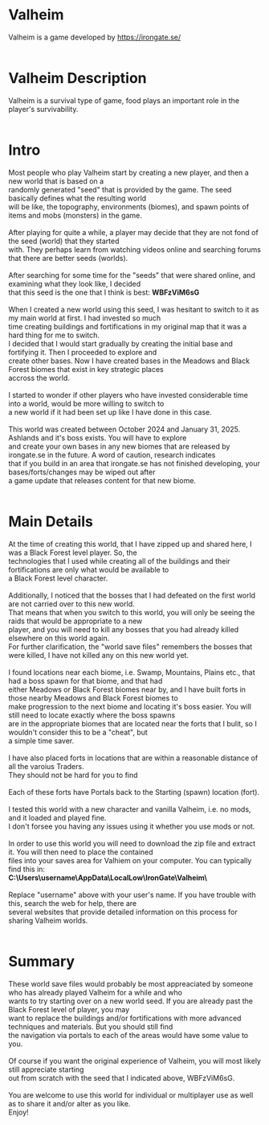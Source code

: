 # Valheim
Valheim is a game developed by https://irongate.se/<br/>
<br/>
# Valheim Description
Valheim is a survival type of game, food plays an important role in the player's survivability.<br/>
<br/>
# Intro
Most people who play Valheim start by creating a new player, and then a new world that is based on a<br/>
randomly generated "seed" that is provided by the game. The seed basically defines what the resulting world<br />
will be like, the topography, environments (biomes), and spawn points of items and mobs (monsters) in the game.<br />
<br />
After playing for quite a while, a player may decide that they are not fond of the seed (world) that they started<br />
with. They perhaps learn from watching videos online and searching forums that there are better seeds (worlds).<br />
<br />
After searching for some time for the "seeds" that were shared online, and examining what they look like, I decided<br/>
that this seed is the one that I think is best: <b>WBFzViM6sG</b><br/>
<br/>
When I created a new world using this seed, I was hesitant to switch to it as my main world at first. I had invested so much<br />
time creating buildings and fortifications in my original map that it was a hard thing for me to switch.<br />
I decided that I would start gradually by creating the initial base and fortifying it. Then I proceeded to explore and<br />
create other bases. Now I have created bases in the Meadows and Black Forest biomes that exist in key strategic places<br />
accross the world.<br />
<br/>
I started to wonder if other players who have invested considerable time into a world, would be more willing to switch to<br/>
a new world if it had been set up like I have done in this case.<br/>
<br/>
This world was created between October 2024 and January 31, 2025. Ashlands and it's boss exists. You will have to explore<br/>
and create your own bases in any new biomes that are released by irongate.se in the future. A word of caution, research indicates<br/>
that if you build in an area that irongate.se has not finished developing, your bases/forts/changes may be wiped out after<br/>
a game update that releases content for that new biome.<br/>
<br/>
# Main Details
At the time of creating this world, that I have zipped up and shared here, I was a Black Forest level player. So, the <br/>
technologies that I used while creating all of the buildings and their fortifications are only what would be available to<br/>
a Black Forest level character.<br/>
<br/>
Additionally, I noticed that the bosses that I had defeated on the first world are not carried over to this new world.<br/>
That means that when you switch to this world, you will only be seeing the raids that would be appropriate to a new<br/>
player, and you will need to kill any bosses that you had already killed elsewhere on this world again.<br/>
For further clarification, the "world save files" remembers the bosses that were killed, I have not killed any on this new world yet.<br/>
<br/>
I found locations near each biome, i.e. Swamp, Mountains, Plains etc., that had a boss spawn for that biome, and that had<br/>
either Meadows or Black Forest biomes near by, and I have built forts in those nearby Meadows and Black Forest biomes to<br/>
make progression to the next biome and locating it's boss easier. You will still need to locate exactly where the boss spawns <br/>
are in the appropriate biomes that are located near the forts that I bulit, so I wouldn't consider this to be a "cheat", but<br/>
a simple time saver.<br/>
<br/>
I have also placed forts in locations that are within a reasonable distance of all the varoius Traders.<br/>
They should not be hard for you to find<br/>
<br/>
Each of these forts have Portals back to the Starting (spawn) location (fort).<br/>
<br/>
I tested this world with a new character and vanilla Valheim, i.e. no mods, and it loaded and played fine.<br/>
I don't forsee you having any issues using it whether you use mods or not.<br/>
<br/>
In order to use this world you will need to download the zip file and extract it. You will then need to place the contained<br/>
files into your saves area for Valhiem on your computer. You can typically find this in:<br/>
<b>C:\Users\username\AppData\LocalLow\IronGate\Valheim\ </b>
<br/><br/>
Replace "username" above with your user's name. If you have trouble with this, search the web for help, there are<br/>
several websites that provide detailed information on this process for sharing Valheim worlds.<br/>
<br/>
# Summary
These world save files would probably be most appreaciated by someone who has already played Valheim for a while and who<br/>
wants to try starting over on a new world seed. If you are already past the Black Forest level of player, you may<br/>
want to replace the buildings and/or fortifications with more advanced techniques and materials. But you should still find<br/>
the navigation via portals to each of the areas would have some value to you.<br/>
<br/>
Of course if you want the original experience of Valheim, you will most likely still appreciate starting<br/>
out from scratch with the seed that I indicated above, WBFzViM6sG.<br/>
<br/>
You are welcome to use this world for individual or multiplayer use as well as to share it and/or alter as you like.<br/>
Enjoy!<br/>
<br/>





